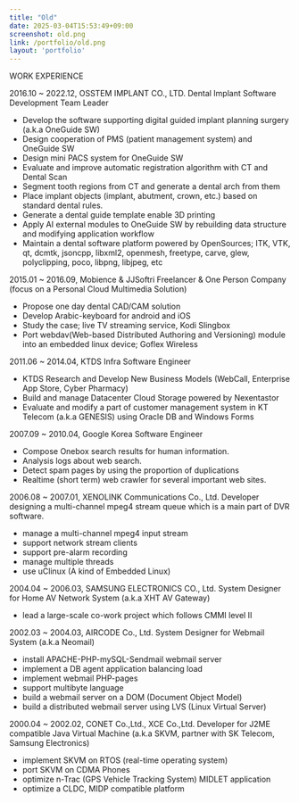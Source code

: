```yaml
---
title: "Old"
date: 2025-03-04T15:53:49+09:00
screenshot: old.png
link: /portfolio/old.png
layout: 'portfolio'
---
```


WORK EXPERIENCE 

2016.10 ~ 2022.12, OSSTEM IMPLANT CO., LTD.
 Dental Implant Software Development Team Leader
 - Develop the software supporting digital guided implant planning surgery (a.k.a OneGuide SW)
 - Design cooperation of PMS (patient management system) and OneGuide SW
 - Design mini PACS system for OneGuide SW
 - Evaluate and improve automatic registration algorithm with CT and Dental Scan
 - Segment tooth regions from CT and generate a dental arch from them
 - Place implant objects (implant, abutment, crown, etc.) based on standard dental rules.
 - Generate a dental guide template enable 3D printing
 - Apply AI external modules to OneGuide SW by rebuilding data structure and modifying application workflow
 - Maintain a dental software platform powered by OpenSources; ITK, VTK, qt, dcmtk, jsoncpp, libxml2,
   openmesh, freetype, carve, glew, polyclipping, poco, libpng, libjpeg, etc

2015.01 ~ 2016.09, Mobience & JJSoftri
 Freelancer & One Person Company (focus on a Personal Cloud Multimedia Solution)
  - Propose one day dental CAD/CAM solution
  - Develop Arabic-keyboard for android and iOS
  - Study the case; live TV streaming service, Kodi Slingbox
  - Port webdav(Web-based Distributed Authoring and Versioning) module into an embedded linux device; Goflex Wireless

2011.06 ~ 2014.04, KTDS
 Infra Software Engineer
  - KTDS Research and Develop New Business Models (WebCall, Enterprise App Store, Cyber Pharmacy)
  - Build and manage Datacenter Cloud Storage powered by Nexentastor
  - Evaluate and modify a part of customer management system in KT Telecom (a.k.a GENESIS)
    using Oracle DB and Windows Forms

2007.09 ~ 2010.04, Google Korea
 Software Engineer
 - Compose Onebox search results for human information.
 - Analysis logs about web search.
 - Detect spam pages by using the proportion of duplications
 - Realtime (short term) web crawler for several important web sites.
  
2006.08 ~ 2007.01, XENOLINK Communications Co., Ltd.
 Developer designing a multi-channel mpeg4 stream queue which is a main part of DVR software.
  - manage a multi-channel mpeg4 input stream
  - support network stream clients
  - support pre-alarm recording
  - manage multiple threads
  - use uClinux (A kind of Embedded Linux)

2004.04 ~ 2006.03, SAMSUNG ELECTRONICS CO., Ltd. 
 System Designer for Home AV Network System (a.k.a XHT AV Gateway)
  - lead a large-scale co-work project which follows CMMI level II 

2002.03 ~ 2004.03, AIRCODE Co., Ltd.
 System Designer for Webmail System (a.k.a Neomail)
  - install APACHE-PHP-mySQL-Sendmail webmail server
  - implement a DB agent application balancing load
  - implement webmail PHP-pages
  - support multibyte language
  - build a webmail server on a DOM (Document Object Model)
  - build a distributed webmail server using LVS (Linux Virtual Server)

2000.04 ~ 2002.02, CONET Co.,Ltd., XCE Co.,Ltd.
 Developer for J2ME compatible Java Virtual Machine (a.k.a SKVM, partner with SK Telecom, Samsung Electronics)
  - implement SKVM on RTOS (real-time operating system)
  - port SKVM on CDMA Phones
  - optimize n-Trac (GPS Vehicle Tracking System) MIDLET application
  - optimize a CLDC, MIDP compatible platform 

